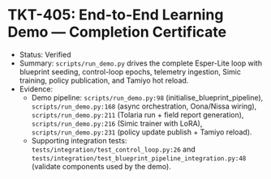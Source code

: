 # TKT-405: End-to-End Learning Demo — Completion Certificate

- Status: Verified
- Summary: `scripts/run_demo.py` drives the complete Esper-Lite loop with blueprint seeding, control-loop epochs, telemetry ingestion, Simic training, policy publication, and Tamiyo hot reload.
- Evidence:
  - Demo pipeline: `scripts/run_demo.py:98` (initialise_blueprint_pipeline), `scripts/run_demo.py:168` (async orchestration, Oona/Nissa wiring), `scripts/run_demo.py:211` (Tolaria run + field report generation), `scripts/run_demo.py:216` (Simic trainer with LoRA), `scripts/run_demo.py:231` (policy update publish + Tamiyo reload).
  - Supporting integration tests: `tests/integration/test_control_loop.py:26` and `tests/integration/test_blueprint_pipeline_integration.py:48` (validate components used by the demo).
